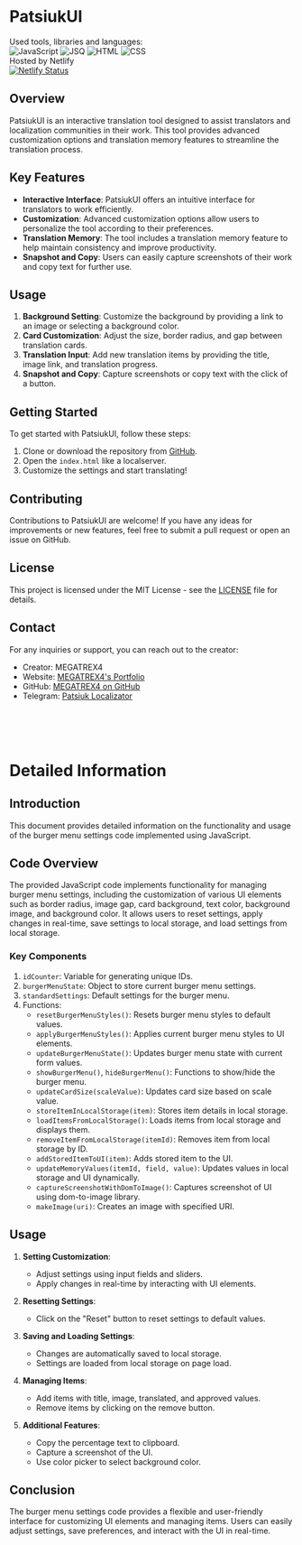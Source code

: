 # PatsiukUI

Used tools, libraries and languages:<br>
![JavaScript](https://img.shields.io/badge/JavaScript-F7DF1E?style=for-the-badge&logo=JavaScript&logoColor=white)
![JSQ](https://img.shields.io/badge/jQuery-0769AD?style=for-the-badge&logo=jquery&logoColor=white)
![HTML](https://img.shields.io/badge/HTML-239120?style=for-the-badge&logo=html5&logoColor=white)
![CSS](https://img.shields.io/badge/CSS-239120?&style=for-the-badge&logo=css3&logoColor=white)
<br>
Hosted by Netlify <br> [![Netlify Status](https://api.netlify.com/api/v1/badges/2cdefe4e-57cb-4ba2-a397-374973534931/deploy-status)](https://app.netlify.com/sites/patsiukui/deploys)

## Overview
PatsiukUI is an interactive translation tool designed to assist translators and localization communities in their work. This tool provides advanced customization options and translation memory features to streamline the translation process.

## Key Features
- **Interactive Interface**: PatsiukUI offers an intuitive interface for translators to work efficiently.
- **Customization**: Advanced customization options allow users to personalize the tool according to their preferences.
- **Translation Memory**: The tool includes a translation memory feature to help maintain consistency and improve productivity.
- **Snapshot and Copy**: Users can easily capture screenshots of their work and copy text for further use.

## Usage
1. **Background Setting**: Customize the background by providing a link to an image or selecting a background color.
2. **Card Customization**: Adjust the size, border radius, and gap between translation cards.
3. **Translation Input**: Add new translation items by providing the title, image link, and translation progress.
4. **Snapshot and Copy**: Capture screenshots or copy text with the click of a button.

## Getting Started
To get started with PatsiukUI, follow these steps:
1. Clone or download the repository from [GitHub](https://github.com/SKZGx/PatsiukUI).
2. Open the `index.html` like a localserver.
3. Customize the settings and start translating!

## Contributing
Contributions to PatsiukUI are welcome! If you have any ideas for improvements or new features, feel free to submit a pull request or open an issue on GitHub.

## License
This project is licensed under the MIT License - see the [LICENSE](LICENSE) file for details.

## Contact
For any inquiries or support, you can reach out to the creator:
- Creator: MEGATREX4
- Website: [MEGATREX4's Portfolio](https://megatrex4.netlify.app/)
- GitHub: [MEGATREX4 on GitHub](https://github.com/MEGATREX4)
- Telegram: [Patsiuk Localizator](https://t.me/patsiuk_localizator)
<br><br><br><br><br>
# Detailed Information

## Introduction
This document provides detailed information on the functionality and usage of the burger menu settings code implemented using JavaScript.

## Code Overview
The provided JavaScript code implements functionality for managing burger menu settings, including the customization of various UI elements such as border radius, image gap, card background, text color, background image, and background color. It allows users to reset settings, apply changes in real-time, save settings to local storage, and load settings from local storage.

### Key Components
1. `idCounter`: Variable for generating unique IDs.
2. `burgerMenuState`: Object to store current burger menu settings.
3. `standardSettings`: Default settings for the burger menu.
4. Functions:
   - `resetBurgerMenuStyles()`: Resets burger menu styles to default values.
   - `applyBurgerMenuStyles()`: Applies current burger menu styles to UI elements.
   - `updateBurgerMenuState()`: Updates burger menu state with current form values.
   - `showBurgerMenu()`, `hideBurgerMenu()`: Functions to show/hide the burger menu.
   - `updateCardSize(scaleValue)`: Updates card size based on scale value.
   - `storeItemInLocalStorage(item)`: Stores item details in local storage.
   - `loadItemsFromLocalStorage()`: Loads items from local storage and displays them.
   - `removeItemFromLocalStorage(itemId)`: Removes item from local storage by ID.
   - `addStoredItemToUI(item)`: Adds stored item to the UI.
   - `updateMemoryValues(itemId, field, value)`: Updates values in local storage and UI dynamically.
   - `captureScreenshotWithDomToImage()`: Captures screenshot of UI using dom-to-image library.
   - `makeImage(uri)`: Creates an image with specified URI.

## Usage
1. **Setting Customization**:
   - Adjust settings using input fields and sliders.
   - Apply changes in real-time by interacting with UI elements.

2. **Resetting Settings**:
   - Click on the "Reset" button to reset settings to default values.

3. **Saving and Loading Settings**:
   - Changes are automatically saved to local storage.
   - Settings are loaded from local storage on page load.

4. **Managing Items**:
   - Add items with title, image, translated, and approved values.
   - Remove items by clicking on the remove button.

5. **Additional Features**:
   - Copy the percentage text to clipboard.
   - Capture a screenshot of the UI.
   - Use color picker to select background color.

## Conclusion
The burger menu settings code provides a flexible and user-friendly interface for customizing UI elements and managing items. Users can easily adjust settings, save preferences, and interact with the UI in real-time.

